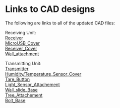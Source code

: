 # Links to CAD designs

The following are links to all of the updated CAD files:

Receiving Unit:  
[Receiver](http://a360.co/2tQI6Eo)  
[MicroUSB_Cover](http://a360.co/2u1oDnW)  
[Receiver_Cover](http://a360.co/2udQCjr)  
[Wall_attachment](http://a360.co/2tQph4g)

Transmitting Unit:  
[Transmitter](http://a360.co/2sv6fhL)  
[Humidity/Temperature_Sensor_Cover](http://a360.co/2spWfuV0)  
[Tare_Button](http://a360.co/2w3MW1O)  
[Light_Sensor_Attachement](http://a360.co/2f5fUKC)  
[Wall_slide_Base](http://a360.co/2sq6Ndp)  
[Tree_Attachement](http://a360.co/2f5OYdV)  
[Bolt_Base](http://a360.co/2f64re3)  



